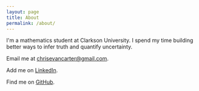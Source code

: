 ```yaml
---
layout: page
title: About
permalink: /about/
---
```


I'm a mathematics student at Clarkson University. I spend my time building better ways to infer truth and quantify uncertainty. 

Email me at <chrisevancarter@gmail.com>.

Add me on [LinkedIn](https://www.linkedin.com/in/chris-c-8a55bb85/).

Find me on [GitHub](https://github.com/cevcarter).

